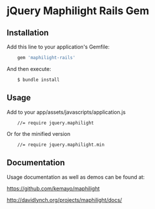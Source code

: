 # jQuery Maphilight Rails Gem


## Installation

Add this line to your application's Gemfile:

```ruby
    gem 'maphilight-rails'
```

And then execute:
```
    $ bundle install
```

## Usage

Add to your app/assets/javascripts/application.js

```
    //= require jquery.maphilight
```

Or for the minified version

```
    //= require jquery.maphilight.min
```


## Documentation

Usage documentation as well as demos can be found at:

https://github.com/kemayo/maphilight

http://davidlynch.org/projects/maphilight/docs/
